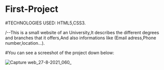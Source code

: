 # First-Project
  #TECHNOLOGIES USED: HTML5,CSS3.
  
  /--This is a small website of an University,It describes the different 
  degrees and branches that it offers,And also informations like (Email adress,Phone number,location...).
  
  #You can see a screeshot of the project down below:
  
  ![Capture web_27-8-2021_060_](https://user-images.githubusercontent.com/78742812/131061722-d0cc1c41-4a68-493f-a29a-23115a40b8a5.jpeg)

